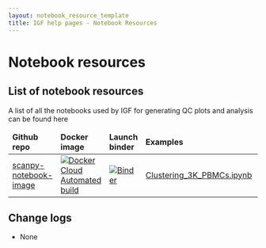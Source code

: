 ```yaml
---
layout: notebook_resource_template
title: IGF help pages - Notebook Resources
---
```


# Notebook resources

## List of notebook resources

A list of all the notebooks used by IGF for generating QC plots and analysis can be found here

<div class="table-responsive">
  <table class="table table-hover">
    <thead style="font-weight:bold;">
      <tr class="table-light">
        <td scope="col">Github repo</td>
        <td scope="col">Docker image</td>
        <td scope="col">Launch binder</td>
        <td scope="col">Examples</td>
        <td scope="col">Templates</td>
      </tr>
    </thead>
    <tbody>
      <tr>
        <td><a href="https://github.com/imperial-genomics-facility/scanpy-notebook-image">scanpy-notebook-image</a></td>
        <td><a href="https://registry.hub.docker.com/r/imperialgenomicsfacility/scanpy-notebook-image"><img alt="Docker Cloud Automated build" src="https://img.shields.io/docker/cloud/automated/imperialgenomicsfacility/scanpy-notebook-image"></a></td>
        <td><a href="https://mybinder.org/v2/gh/imperial-genomics-facility/scanpy-notebook-image/master?urlpath=lab"><img alt="Binder" src="https://mybinder.org/badge_logo.svg"></a></td>
        <td><a href="https://nbviewer.jupyter.org/github/imperial-genomics-facility/scanpy-notebook-image/blob/master/examples/Clustering_3K_PBMCs.ipynb">Clustering_3K_PBMCs.ipynb</a></td>
        <td><a href="https://nbviewer.jupyter.org/github/imperial-genomics-facility/scanpy-notebook-image/blob/master/templates/scanpy_single_sample_analysis_v0.0.1.ipynb">scanpy_single_sample_analysis_v0.0.1.ipynb</a></td>
      </tr>
    </tbody>
  </table>
</div>


## Change logs
* None